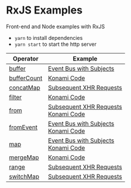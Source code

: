 # RxJS Examples
Front-end and Node examples with RxJS

 - `yarn` to install dependencies
 - `yarn start` to start the http server

| Operator | Example |
| --- |---|
| [buffer](http://reactivex.io/rxjs/class/es6/Observable.js~Observable.html#instance-method-buffer) | [Event Bus with Subjects](/examples/http/scripts/event-bus-with-subjects.js) |
| [bufferCount](http://reactivex.io/rxjs/class/es6/Observable.js~Observable.html#instance-method-bufferCount) | [Konami Code](/examples/http/scripts/konami-code.js) |
| [concatMap](http://reactivex.io/rxjs/class/es6/Observable.js~Observable.html#instance-method-concatMap) | [Subsequent XHR Requests](/examples/node/subsequent-xhr-requests.js) |
| [filter](http://reactivex.io/rxjs/class/es6/Observable.js~Observable.html#instance-method-filter) | [Konami Code](/examples/http/scripts/konami-code.js) |
| [from](http://reactivex.io/rxjs/class/es6/Observable.js~Observable.html#static-method-from) | [Subsequent XHR Requests](/examples/node/subsequent-xhr-requests.js) </br> [Konami Code](/examples/http/scripts/konami-code.js) |
| [fromEvent](http://reactivex.io/rxjs/class/es6/Observable.js~Observable.html#static-method-fromEvent) | [Event Bus with Subjects](/examples/http/scripts/event-bus-with-subjects.js) </br> [Konami Code](/examples/http/scripts/konami-code.js) |
| [map](http://reactivex.io/rxjs/class/es6/Observable.js~Observable.html#instance-method-map) | [Event Bus with Subjects](/examples/http/scripts/event-bus-with-subjects.js) </br> [Konami Code](/examples/http/scripts/konami-code.js) |
| [mergeMap](http://reactivex.io/rxjs/class/es6/Observable.js~Observable.html#instance-method-mergeMap) | [Konami Code](/examples/http/scripts/konami-code.js) |
| [range](http://reactivex.io/rxjs/class/es6/Observable.js~Observable.html#static-method-range) | [Subsequent XHR Requests](/examples/node/subsequent-xhr-requests.js) |
| [switchMap](http://reactivex.io/rxjs/class/es6/Observable.js~Observable.html#instance-method-switchMap) | [Subsequent XHR Requests](/examples/node/subsequent-xhr-requests.js) |
